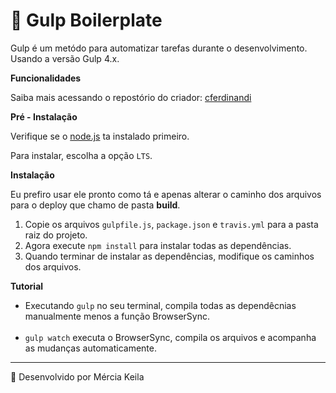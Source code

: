 # <g-emoji class="g-emoji" alias="rainbow" fallback-src="https://github.githubassets.com/images/icons/emoji/unicode/1f308.png">🌈</g-emoji> Gulp Boilerplate

Gulp é um metódo para automatizar tarefas durante o desenvolvimento. Usando a versão Gulp 4.x.

<b>Funcionalidades</b>

Saiba mais acessando o repostório do criador: 
[cferdinandi](https://github.com/cferdinandi/gulp-boilerplate)

<b>Pré - Instalação</b>

Verifique se o [node.js](https://nodejs.org/en/) ta instalado primeiro.

Para instalar, escolha a opção `LTS`.

<b>Instalação</b>

Eu prefiro usar ele pronto como tá e apenas alterar o caminho dos arquivos para o deploy que chamo de pasta <b>build</b>.
  
1. Copie os arquivos `gulpfile.js`, `package.json` e `travis.yml` para a pasta raiz do projeto.
2. Agora execute `npm install` para instalar todas as dependências.
3. Quando terminar de instalar as dependências, modifique os caminhos dos arquivos.

<b>Tutorial</b>

* Executando `gulp` no seu terminal, compila todas as dependêcnias manualmente menos a função BrowserSync.<br><br>
* `gulp watch` executa o BrowserSync, compila os arquivos e acompanha as mudanças automaticamente.</li>

<hr>
<g-emoji class="g-emoji" alias="rocket" fallback-src="https://github.githubassets.com/images/icons/emoji/unicode/1f680.png">🚀</g-emoji>  Desenvolvido por Mércia Keila